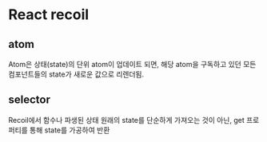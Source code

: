 # React recoil

## atom

Atom은 상태(state)의 단위
atom이 업데이트 되면, 해당 atom을 구독하고 있던 모든 컴포넌트들의 state가 새로운 값으로 리렌더됨.

## selector

Recoil에서 함수나 파생된 상태
원래의 state를 단순하게 가져오는 것이 아닌, get 프로퍼티를 통해 state를 가공하여 반환
